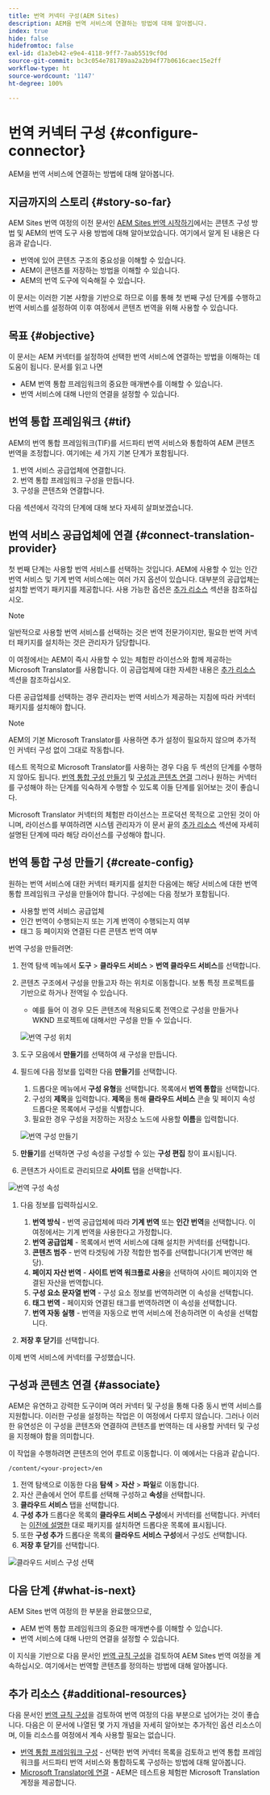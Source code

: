 ```yaml
---
title: 번역 커넥터 구성(AEM Sites)
description: AEM을 번역 서비스에 연결하는 방법에 대해 알아봅니다.
index: true
hide: false
hidefromtoc: false
exl-id: d1a3eb42-e9e4-4118-9ff7-7aab5519cf0d
source-git-commit: bc3c054e781789aa2a2b94f77b0616caec15e2ff
workflow-type: ht
source-wordcount: '1147'
ht-degree: 100%

---
```


# 번역 커넥터 구성 {#configure-connector}

AEM을 번역 서비스에 연결하는 방법에 대해 알아봅니다.

## 지금까지의 스토리 {#story-so-far}

AEM Sites 번역 여정의 이전 문서인 [AEM Sites 번역 시작하기](learn-about.md)에서는 콘텐츠 구성 방법 및 AEM의 번역 도구 사용 방법에 대해 알아보았습니다. 여기에서 알게 된 내용은 다음과 같습니다.

* 번역에 있어 콘텐츠 구조의 중요성을 이해할 수 있습니다.
* AEM이 콘텐츠를 저장하는 방법을 이해할 수 있습니다.
* AEM의 번역 도구에 익숙해질 수 있습니다.

이 문서는 이러한 기본 사항을 기반으로 하므로 이를 통해 첫 번째 구성 단계를 수행하고 번역 서비스를 설정하여 이후 여정에서 콘텐츠 번역을 위해 사용할 수 있습니다.

## 목표 {#objective}

이 문서는 AEM 커넥터를 설정하여 선택한 번역 서비스에 연결하는 방법을 이해하는 데 도움이 됩니다. 문서를 읽고 나면

* AEM 번역 통합 프레임워크의 중요한 매개변수를 이해할 수 있습니다.
* 번역 서비스에 대해 나만의 연결을 설정할 수 있습니다.

## 번역 통합 프레임워크 {#tif}

AEM의 번역 통합 프레임워크(TIF)를 서드파티 번역 서비스와 통합하여 AEM 콘텐츠 번역을 조정합니다. 여기에는 세 가지 기본 단계가 포함됩니다.

1. 번역 서비스 공급업체에 연결합니다.
1. 번역 통합 프레임워크 구성을 만듭니다.
1. 구성을 콘텐츠와 연결합니다.

다음 섹션에서 각각의 단계에 대해 보다 자세히 살펴보겠습니다.

## 번역 서비스 공급업체에 연결 {#connect-translation-provider}

첫 번째 단계는 사용할 번역 서비스를 선택하는 것입니다. AEM에 사용할 수 있는 인간 번역 서비스 및 기계 번역 서비스에는 여러 가지 옵션이 있습니다. 대부분의 공급업체는 설치할 번역기 패키지를 제공합니다. 사용 가능한 옵션은 [추가 리소스](#additional-resources) 섹션을 참조하십시오.

>[!NOTE]
>
>일반적으로 사용할 번역 서비스를 선택하는 것은 번역 전문가이지만, 필요한 번역 커넥터 패키지를 설치하는 것은 관리자가 담당합니다.

이 여정에서는 AEM이 즉시 사용할 수 있는 체험판 라이선스와 함께 제공하는 Microsoft Translator를 사용합니다. 이 공급업체에 대한 자세한 내용은 [추가 리소스](#additional-resources) 섹션을 참조하십시오.

다른 공급업체를 선택하는 경우 관리자는 번역 서비스가 제공하는 지침에 따라 커넥터 패키지를 설치해야 합니다.

>[!NOTE]
>
>AEM의 기본 Microsoft Translator를 사용하면 추가 설정이 필요하지 않으며 추가적인 커넥터 구성 없이 그대로 작동합니다.
>
>테스트 목적으로 Microsoft Translator를 사용하는 경우 다음 두 섹션의 단계를 수행하지 않아도 됩니다. [번역 통합 구성 만들기](#create-config) 및 [구성과 콘텐츠 연결](#associate) 그러나 원하는 커넥터를 구성해야 하는 단계를 익숙하게 수행할 수 있도록 이들 단계를 읽어보는 것이 좋습니다.
>
>Microsoft Translator 커넥터의 체험판 라이선스는 프로덕션 목적으로 고안된 것이 아니며, 라이선스를 부여하려면 시스템 관리자가 이 문서 끝의 [추가 리소스](#additional-resources) 섹션에 자세히 설명된 단계에 따라 해당 라이선스를 구성해야 합니다.

## 번역 통합 구성 만들기 {#create-config}

원하는 번역 서비스에 대한 커넥터 패키지를 설치한 다음에는 해당 서비스에 대한 번역 통합 프레임워크 구성을 만들어야 합니다. 구성에는 다음 정보가 포함됩니다.

* 사용할 번역 서비스 공급업체
* 인간 번역이 수행되는지 또는 기계 번역이 수행되는지 여부
* 태그 등 페이지와 연결된 다른 콘텐츠 번역 여부

번역 구성을 만들려면:

1. 전역 탐색 메뉴에서 **도구** > **클라우드 서비스** > **번역 클라우드 서비스**&#x200B;를 선택합니다.
1. 콘텐츠 구조에서 구성을 만들고자 하는 위치로 이동합니다. 보통 특정 프로젝트를 기반으로 하거나 전역일 수 있습니다.
   * 예를 들어 이 경우 모든 콘텐츠에 적용되도록 전역으로 구성을 만들거나 WKND 프로젝트에 대해서만 구성을 만들 수 있습니다.

   ![번역 구성 위치](assets/translation-configuration-location.png)

1. 도구 모음에서 **만들기**&#x200B;를 선택하여 새 구성을 만듭니다.
1. 필드에 다음 정보를 입력한 다음 **만들기**&#x200B;를 선택합니다.
   1. 드롭다운 메뉴에서 **구성 유형**&#x200B;을 선택합니다. 목록에서 **번역 통합**&#x200B;을 선택합니다.
   1. 구성의 **제목**&#x200B;을 입력합니다. **제목**&#x200B;을 통해 **클라우드 서비스** 콘솔 및 페이지 속성 드롭다운 목록에서 구성을 식별합니다.
   1. 필요한 경우 구성을 저장하는 저장소 노드에 사용할 **이름**&#x200B;을 입력합니다.

   ![번역 구성 만들기](assets/create-translation-configuration.png)

1. **만들기**&#x200B;를 선택하면 구성 속성을 구성할 수 있는 **구성 편집** 창이 표시됩니다.

1. 콘텐츠가 사이트로 관리되므로 **사이트** 탭을 선택합니다.

![번역 구성 속성](assets/translation-configuration.png)

1. 다음 정보를 입력하십시오.

   1. **번역 방식** - 번역 공급업체에 따라 **기계 번역** 또는 **인간 번역**&#x200B;을 선택합니다. 이 여정에서는 기계 번역을 사용한다고 가정합니다.
   1. **번역 공급업체** - 목록에서 번역 서비스에 대해 설치한 커넥터를 선택합니다.
   1. **콘텐츠 범주** - 번역 타겟팅에 가장 적합한 범주를 선택합니다(기계 번역만 해당).
   1. **페이지 자산 번역** - **사이트 번역 워크플로 사용**&#x200B;을 선택하여 사이트 페이지와 연결된 자산을 번역합니다.
   1. **구성 요소 문자열 번역** - 구성 요소 정보를 번역하려면 이 속성을 선택합니다.
   1. **태그 번역** - 페이지와 연결된 태그를 번역하려면 이 속성을 선택합니다.
   1. **번역 자동 실행** - 번역을 자동으로 번역 서비스에 전송하려면 이 속성을 선택합니다.

1. **저장 후 닫기**&#x200B;를 선택합니다.

이제 번역 서비스에 커넥터를 구성했습니다.

## 구성과 콘텐츠 연결 {#associate}

AEM은 유연하고 강력한 도구이며 여러 커넥터 및 구성을 통해 다중 동시 번역 서비스를 지원합니다. 이러한 구성을 설정하는 작업은 이 여정에서 다루지 않습니다. 그러나 이러한 유연성은 이 구성을 콘텐츠와 연결하여 콘텐츠를 번역하는 데 사용할 커넥터 및 구성을 지정해야 함을 의미합니다.

이 작업을 수행하려면 콘텐츠의 언어 루트로 이동합니다. 이 예에서는 다음과 같습니다.

```text
/content/<your-project>/en
```

1. 전역 탐색으로 이동한 다음 **탐색** > **자산** > **파일**&#x200B;로 이동합니다.
1. 자산 콘솔에서 언어 루트를 선택해 구성하고 **속성**&#x200B;을 선택합니다.
1. **클라우드 서비스** 탭을 선택합니다.
1. **구성 추가** 드롭다운 목록의 **클라우드 서비스 구성**&#x200B;에서 커넥터를 선택합니다. 커넥터는 [이전에 설명한](#connect-translation-provider) 대로 패키지를 설치하면 드롭다운 목록에 표시됩니다.
1. 또한 **구성 추가** 드롭다운 목록의 **클라우드 서비스 구성**&#x200B;에서 구성도 선택합니다.
1. **저장 후 닫기**&#x200B;를 선택합니다.

![클라우드 서비스 구성 선택](assets/select-cloud-service-configurations.png)

## 다음 단계 {#what-is-next}

AEM Sites 번역 여정의 한 부분을 완료했으므로,

* AEM 번역 통합 프레임워크의 중요한 매개변수를 이해할 수 있습니다.
* 번역 서비스에 대해 나만의 연결을 설정할 수 있습니다.

이 지식을 기반으로 다음 문서인 [번역 규칙 구성](translation-rules.md)을 검토하여 AEM Sites 번역 여정을 계속하십시오. 여기에서는 번역할 콘텐츠를 정의하는 방법에 대해 알아봅니다.

## 추가 리소스 {#additional-resources}

다음 문서인 [번역 규칙 구성](translation-rules.md)을 검토하여 번역 여정의 다음 부분으로 넘어가는 것이 좋습니다. 다음은 이 문서에 나열된 몇 가지 개념을 자세히 알아보는 추가적인 옵션 리소스이며, 이들 리소스를 여정에서 계속 사용할 필요는 없습니다.

* [번역 통합 프레임워크 구성](/help/sites-cloud/administering/translation/integration-framework.md) - 선택한 번역 커넥터 목록을 검토하고 번역 통합 프레임워크를 서드파티 번역 서비스와 통합하도록 구성하는 방법에 대해 알아봅니다.
* [Microsoft Translator에 연결](/help/sites-cloud/administering/translation/connect-ms-translator.md) - AEM은 테스트용 체험판 Microsoft Translation 계정을 제공합니다.
